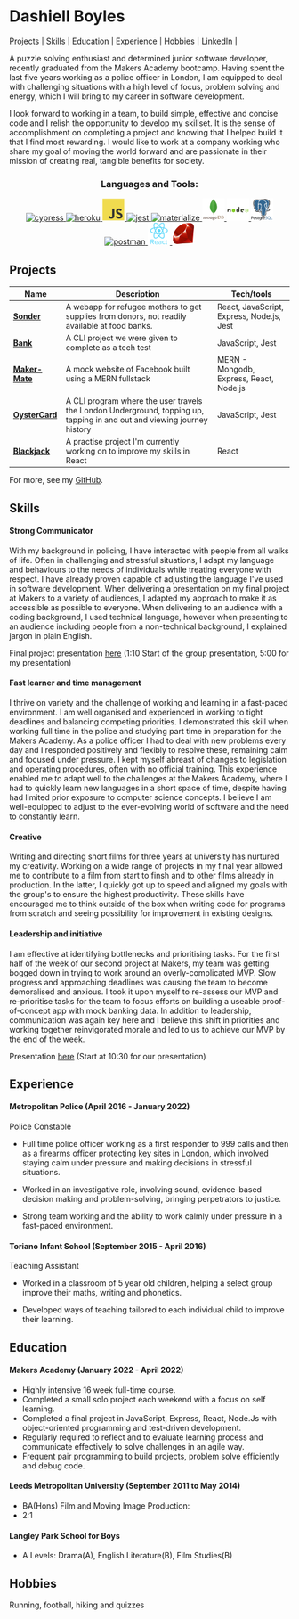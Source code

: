 # Dashiell Boyles

[Projects](#projects) | [Skills](#skills) | [Education](#education) | [Experience](#experience) | [Hobbies](#hobbies) | [LinkedIn](https://www.linkedin.com/in/dashiell-boyles-388467238/) |

A puzzle solving enthusiast and determined junior software developer, recently graduated from the Makers Academy bootcamp. Having spent the last five years working as a police officer in London, I am equipped to deal with challenging situations with a high level of focus, problem solving and energy, which I will bring to my career in software development. 

I look forward to working in a team, to build simple, effective and concise code and I relish the opportunity to develop my skillset. It is the sense of accomplishment on completing a project and knowing that I helped build it that I find most rewarding. I would like to work at a company working who share my goal of moving the world forward and are passionate in their mission of creating real, tangible benefits for society.  

<h3 align="center">Languages and Tools:</h3>
<p align="center"> 
           <a href="https://www.cypress.io" target="_blank" rel="noreferrer"> <img src="https://raw.githubusercontent.com/simple-icons/simple-icons/6e46ec1fc23b60c8fd0d2f2ff46db82e16dbd75f/icons/cypress.svg" alt="cypress" width="40" height="40"/> </a> <a href="https://heroku.com" target="_blank" rel="noreferrer"> <img src="https://www.vectorlogo.zone/logos/heroku/heroku-icon.svg" alt="heroku" width="40" height="40"/> </a></a> <a href="https://developer.mozilla.org/en-US/docs/Web/JavaScript" target="_blank" rel="noreferrer"> <img src="https://raw.githubusercontent.com/devicons/devicon/master/icons/javascript/javascript-original.svg" alt="javascript" width="40" height="40"/> </a> <a href="https://jestjs.io" target="_blank" rel="noreferrer"> <img src="https://www.vectorlogo.zone/logos/jestjsio/jestjsio-icon.svg" alt="jest" width="40" height="40"/> </a> <a href="https://materializecss.com/" target="_blank" rel="noreferrer"> <img src="https://raw.githubusercontent.com/prplx/svg-logos/5585531d45d294869c4eaab4d7cf2e9c167710a9/svg/materialize.svg" alt="materialize" width="40" height="40"/> </a> <a href="https://www.mongodb.com/" target="_blank" rel="noreferrer"> <img src="https://raw.githubusercontent.com/devicons/devicon/master/icons/mongodb/mongodb-original-wordmark.svg" alt="mongodb" width="40" height="40"/> </a> <a href="https://nodejs.org" target="_blank" rel="noreferrer"> <img src="https://raw.githubusercontent.com/devicons/devicon/master/icons/nodejs/nodejs-original-wordmark.svg" alt="nodejs" width="40" height="40"/> </a> <a href="https://www.postgresql.org" target="_blank" rel="noreferrer"> <img src="https://raw.githubusercontent.com/devicons/devicon/master/icons/postgresql/postgresql-original-wordmark.svg" alt="postgresql" width="40" height="40"/> </a> <a href="https://postman.com" target="_blank" rel="noreferrer"> <img src="https://www.vectorlogo.zone/logos/getpostman/getpostman-icon.svg" alt="postman" width="40" height="40"/> </a> <a href="https://reactjs.org/" target="_blank" rel="noreferrer"> <img src="https://raw.githubusercontent.com/devicons/devicon/master/icons/react/react-original-wordmark.svg" alt="react" width="40" height="40"/> </a> <a href="https://www.ruby-lang.org/en/" target="_blank" rel="noreferrer"> <img src="https://raw.githubusercontent.com/devicons/devicon/master/icons/ruby/ruby-original.svg" alt="ruby" width="40" height="40"/> </a> </p>
       
         
## Projects

| Name                         | Description       | Tech/tools        |
| ---------------------------- | ----------------- | ----------------- |
| **[Sonder](https://github.com/Dash1704/Sonder)**                   | A webapp for refugee mothers to get supplies from donors, not readily available at food banks. | React, JavaScript, Express, Node.js, Jest |
| **[Bank](https://github.com/Dash1704/Bank)** | A CLI project we were given to complete as a tech test | JavaScript, Jest              |
| **[Maker-Mate](https://github.com/Dash1704/maker-mate)** | A mock website of Facebook built using a MERN fullstack | MERN - Mongodb, Express, React, Node.js |
| **[OysterCard](https://github.com/Dash1704/OysterCardJS)** | A CLI program where the user travels the London Underground, topping up, tapping in and out and viewing journey history | JavaScript, Jest |
| **[Blackjack](https://github.com/Dash1704/blackjack)** | A practise project I'm currently working on to improve my skills in React | React |


For more, see my [GitHub](https://github.com/Dash1704?tab=repositories).
          
## Skills

#### Strong Communicator

With my background in policing, I have interacted with people from all walks of life. Often in challenging and stressful situations, I adapt my language and behaviours to the needs of individuals while treating everyone with respect. I have already proven capable of adjusting the language I've used in software development. When delivering a presentation on my final project at Makers to a variety of audiences, I adapted my approach to make it as accessible as possible to everyone. When delivering to an audience with a coding background, I used technical language, however when presenting to an audience including people from a non-technical background, I explained jargon in plain English. 

Final project presentation [here](https://www.youtube.com/watch?v=3zp1iiiwcQ4)
(1:10 Start of the group presentation, 5:00 for my presentation)

#### Fast learner and time management

I thrive on variety and the challenge of working and learning in a fast-paced environment. I am well organised and experienced in working to tight deadlines and balancing competing priorities. I demonstrated this skill when working full time in the police and studying part time in preparation for the Makers Academy. As a police officer I had to deal with new problems every day and I responded positively and flexibly to resolve these, remaining calm and focused under pressure. I kept myself abreast of changes to legislation and operating procedures, often with no official training. This experience enabled me to adapt well to the challenges at the Makers Academy, where I had to quickly learn new languages in a short space of time, despite having had limited prior exposure to computer science concepts. I believe I am well-equipped to adjust to the ever-evolving world of software and the need to constantly learn. 

#### Creative

Writing and directing short films for three years at university has nurtured my creativity. Working on a wide range of projects in my final year allowed me to contribute to a film from start to finsh and to other films already in production. In the latter, I quickly got up to speed and aligned my goals with the group's to ensure the highest productivity. These skills have encouraged me to think outside of the box when writing code for programs from scratch and seeing possibility for improvement in existing designs.

#### Leadership and initiative

I am effective at identifying bottlenecks and prioritising tasks. For the first half of the week of our second project at Makers, my team was getting bogged down in trying to work around an overly-complicated MVP. Slow progress and approaching deadlines was causing the team to become demoralised and anxious. I took it upon myself to re-assess our MVP and re-prioritise tasks for the team to focus efforts on building a useable proof-of-concept app with mock banking data. In addition to leadership, communication was again key here and I believe this shift in priorities and working together reinvigorated morale and led to us to achieve our MVP by the end of the week.

Presentation [here](https://drive.google.com/drive/folders/1y8hN8ZK24lDZFNBf6Tn8hUkIJIIGjNIC)
(Start at 10:30 for our presentation)

## Experience

#### Metropolitan Police (April 2016 - January 2022)  
Police Constable

- Full time police officer working as a first responder to 999 calls and then as a firearms officer protecting key sites in London, which involved staying calm under pressure and making decisions in stressful situations.  

- Worked in an investigative role, involving sound, evidence-based decision making and problem-solving, bringing perpetrators to justice. 

- Strong team working and the ability to work calmly under pressure in a fast-paced environment.

#### Toriano Infant School (September 2015 - April 2016)
Teaching Assistant

- Worked in a classroom of 5 year old children, helping a select group improve their maths, writing and phonetics.

- Developed ways of teaching tailored to each individual child to improve their learning. 

## Education

#### Makers Academy (January 2022 - April 2022)
- Highly intensive 16 week full-time course.
- Completed a small solo project each weekend with a focus on self learning.
- Completed a final project in JavaScript, Express, React, Node.Js with object-oriented programming and test-driven development.
- Regularly required to reflect and to evaluate learning process and communicate effectively to solve challenges in an agile way.
- Frequent pair programming to build projects, problem solve efficiently and debug code.


#### Leeds Metropolitan University (September 2011 to May 2014)

- BA(Hons) Film and Moving Image Production: 
- 2:1

#### Langley Park School for Boys

- A Levels: Drama(A), English Literature(B), Film Studies(B)

## Hobbies

Running, football, hiking and quizzes
